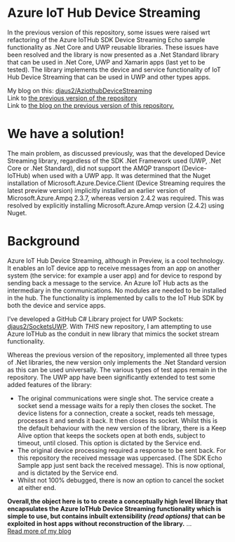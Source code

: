 # Azure IoT Hub Device Streaming
In the previous version of this repository, some issues were raised wrt refactoring of the Azure IoTHub SDK Device Streaming Echo sample functionality as .Net Core and UWP reusable libraries. These issues have been resolved and the library is now presented as a .Net Standard library that can be used in .Net Core, UWP and Xamarin apps (last yet to be tested). The library implements the device and service functionality of IoT Hub Device Streaming that can be used in UWP and other types apps.
<!--more-->

My blog on this: [djaus2/AziothubDeviceStreaming](https://davidjones.sportronics.com.au/2020-06-09-Azure-IoT-Hub-Device-Streaming-A-Libray-azure.html)<br>
Link to [the previous version of the repository](https://github.com/djaus2/AziothubDeviceStreaming/tree/master_original)<br>
Link to [the blog on the previous version of this repository.](https://davidjones.sportronics.com.au//Azure-IoT-Hub-Device-Streaming-azure.html)<br>

# We have a solution!
The main problem, as discussed previously, was that the developed Device Streaming library, regardless of the SDK .Net Framework used (UWP, .Net Core or .Net Standard), did not support the AMQP transport (Device-IoTHub) when used with a UWP app. It was determined that the Nuget installation of Microsoft.Azure.Device.Client (Device Streaming requires the latest preview version) implicitly installed an earlier version of Microsoft.Azure.Ampq 2.3.7, whereas version 2.4.2 was required. This was resolved by explicitly installing Microsoft.Azure.Amqp version (2.4.2) using Nuget.

# Background
Azure IoT Hub Device Streaming, although in Preview, is a cool technology. It enables an IoT device app to receive messages from an app on another system (the service: for example a user app) and for device to respond by sending back a message to the service. An Azure IoT Hub acts as the intermediary in the communications. No modules are needed to be installed in the hub. The functionality is implemented by calls to the IoT Hub SDK by both the device and service apps.

I’ve developed a GitHub C# Library project for UWP Sockets:  [djaus2/SocketsUWP](https://github.com/djaus2/SocketsUWP). 
With _THIS_ new repository, I am attempting to use Azure IoTHub as the conduit in new library that mimics the socket stream functionality.

Whereas the previous version of the repository, implemented all three types of .Net libraries, the new version only implements the .Net Standard version as this can be used universally. The various types of test apps remain in the repository. The UWP app have been significantly extended to test some added features of the library:

- The original communications were single shot. The service create a socket send a message waits for a reply then closes the socket. The device listens for a connection, create a socket, reads teh message, processes it and sends it back. It then closes its socket. Whilst this is the default behaviour with the new version of the library, there is a Keep Alive option that keeps the sockets open at both ends, subject to timeout, until closed. This option is dictated by the Service end.
- The original device processing required a response to be sent back. For this repository the received message was uppercased. (The SDK Echo Sample app just sent back the received message). This is now optional, and is dictated by the Service end.
- Whilst not 100% debugged, there is now an option to cancel the socket at either end.

**Overall,the object here is to to create a conceptually high level library that encapsulates the Azure IoTHub Device Streaming functionality which is simple to use, but contains inbuilt extensibility _(read options)_ that can be exploited in host apps without reconstruction of the library.**
...<br>
[Read more of my blog](https://davidjones.sportronics.com.au/azure/Azure-IoT-Hub-Device-Streaming-azure.html)

